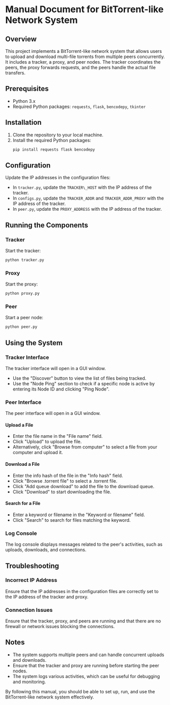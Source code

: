 # Manual Document for BitTorrent-like Network System

## Overview
This project implements a BitTorrent-like network system that allows users to upload and download multi-file torrents from multiple peers concurrently. It includes a tracker, a proxy, and peer nodes. The tracker coordinates the peers, the proxy forwards requests, and the peers handle the actual file transfers.

## Prerequisites
- Python 3.x
- Required Python packages: `requests`, `flask`, `bencodepy`, `tkinter`

## Installation
1. Clone the repository to your local machine.
2. Install the required Python packages:
   ```sh
   pip install requests flask bencodepy

## Configuration

Update the IP addresses in the configuration files:
- In `tracker.py`, update the `TRACKER\_HOST` with the IP address of the tracker.
- In `configs.py`, update the `TRACKER_ADDR` and `TRACKER_ADDR_PROXY` with the IP address of the tracker.
- In `peer.py`, update the `PROXY_ADDRESS` with the IP address of the tracker.

## Running the Components

### Tracker

Start the tracker:

```sh
python tracker.py
```

### Proxy

Start the proxy:

```sh
python proxy.py
```

### Peer

Start a peer node:

```sh
python peer.py
```

## Using the System

### Tracker Interface

The tracker interface will open in a GUI window.

- Use the "Discover" button to view the list of files being tracked.
- Use the "Node Ping" section to check if a specific node is active by entering its Node ID and clicking "Ping Node".

### Peer Interface

The peer interface will open in a GUI window.

#### Upload a File

- Enter the file name in the "File name" field.
- Click "Upload" to upload the file.
- Alternatively, click "Browse from computer" to select a file from your computer and upload it.

#### Download a File

- Enter the info hash of the file in the "Info hash" field.
- Click "Browse .torrent file" to select a .torrent file.
- Click "Add queue download" to add the file to the download queue.
- Click "Download" to start downloading the file.

#### Search for a File

- Enter a keyword or filename in the "Keyword or filename" field.
- Click "Search" to search for files matching the keyword.

### Log Console

The log console displays messages related to the peer's activities, such as uploads, downloads, and connections.

## Troubleshooting

### Incorrect IP Address

Ensure that the IP addresses in the configuration files are correctly set to the IP address of the tracker and proxy.

### Connection Issues

Ensure that the tracker, proxy, and peers are running and that there are no firewall or network issues blocking the connections.

## Notes

- The system supports multiple peers and can handle concurrent uploads and downloads.
- Ensure that the tracker and proxy are running before starting the peer nodes.
- The system logs various activities, which can be useful for debugging and monitoring.

By following this manual, you should be able to set up, run, and use the BitTorrent-like network system effectively.